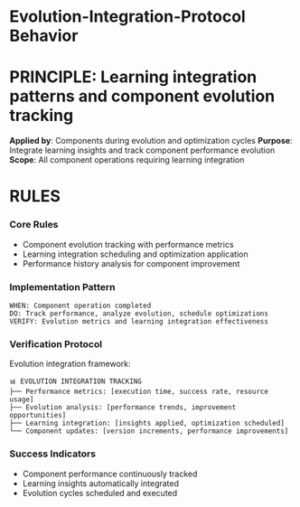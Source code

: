 # Evolution-Integration-Protocol Behavior

# PRINCIPLE: Learning integration patterns and component evolution tracking
**Applied by**: Components during evolution and optimization cycles
**Purpose**: Integrate learning insights and track component performance evolution
**Scope**: All component operations requiring learning integration

# RULES

### Core Rules
- Component evolution tracking with performance metrics
- Learning integration scheduling and optimization application
- Performance history analysis for component improvement

### Implementation Pattern
```
WHEN: Component operation completed
DO: Track performance, analyze evolution, schedule optimizations
VERIFY: Evolution metrics and learning integration effectiveness
```

### Verification Protocol
Evolution integration framework:
```
📊 EVOLUTION INTEGRATION TRACKING
├── Performance metrics: [execution time, success rate, resource usage]
├── Evolution analysis: [performance trends, improvement opportunities]
├── Learning integration: [insights applied, optimization scheduled]
└── Component updates: [version increments, performance improvements]
```

### Success Indicators
- Component performance continuously tracked
- Learning insights automatically integrated
- Evolution cycles scheduled and executed
